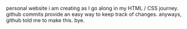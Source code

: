 personal website i am creating as I go along in my HTML / CSS journey. github commits provide an easy way to keep track of changes. anyways, github told me to make this. bye. 
